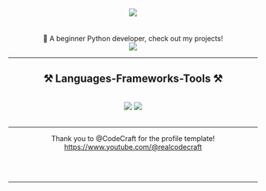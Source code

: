 <h1 align="center">
    <img src="https://readme-typing-svg.herokuapp.com/?font=Righteous&size=35&center=true&vCenter=true&width=500&height=70&duration=4000&lines=Hi+There!+👋;+I'm+Tewxx!" />
</h1>

<br/>

<div align="center">
    🔭 A beginner Python developer, check out my projects!
</div>

<div align="center"> 
    <a href="mailto:pedro.sales.ytfutzloop@gmail.com">
        <img src="https://img.shields.io/badge/Gmail-333333?style=for-the-badge&logo=gmail&logoColor=red" />
    </a>
</div>

<hr/>
<h2 align="center">⚒️ Languages-Frameworks-Tools ⚒️</h2>
<br/>
<div align="center">
    <img src="https://skillicons.dev/icons?i=vscode,github" />
    <img src="https://skillicons.dev/icons?i=python,javascript" /><br>
</div>

<br/>
<hr/>

<div align="center">
 
 Thank you to @CodeCraft for the profile template!
 https://www.youtube.com/@realcodecraft
 
 </div>
<br/><br/>

<hr/>

<br/>

<br/>
